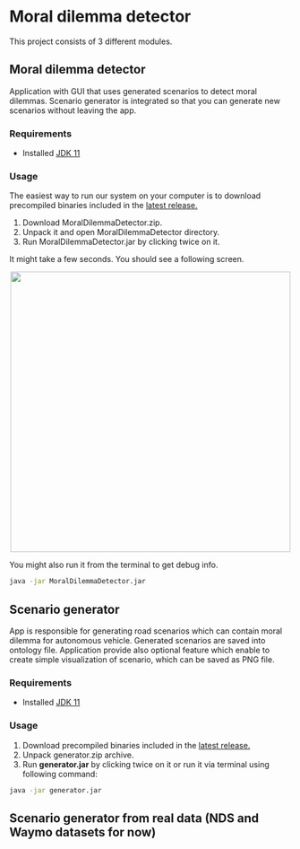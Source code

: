 # Moral dilemma detector
This project consists of 3 different modules.
## Moral dilemma detector
Application with GUI that uses generated scenarios to detect moral dilemmas. Scenario generator is integrated so that you can generate new scenarios without leaving the app.
### Requirements
+ Installed [JDK 11](https://www.oracle.com/pl/java/technologies/javase-jdk11-downloads.html)
### Usage
The easiest way to run our system on your computer is to download precompiled binaries included in the [latest release.](https://github.com/kamsza/moral-dilema-detector/releases/latest)  
1. Download MoralDilemmaDetector.zip.
2. Unpack it and open MoralDilemmaDetector directory.
3. Run MoralDilemmaDetector.jar by clicking twice on it.

It might take a few seconds. You should see a following screen.

<p align="center">
  <img src="https://user-images.githubusercontent.com/49042374/104850151-b6a9b200-58ed-11eb-8f57-41b52587b9c4.png" width="500">
</p>

You might also run it from the terminal to get debug info. 
```bash
java -jar MoralDilemmaDetector.jar
```  

## Scenario generator
App is responsible for generating road scenarios which can contain moral dilemma for autonomous vehicle. Generated scenarios are saved into ontology file. Application provide also optional feature which enable to create simple visualization of scenario, which can be saved as PNG file.
### Requirements
+ Installed [JDK 11](https://www.oracle.com/pl/java/technologies/javase-jdk11-downloads.html)
### Usage
1. Download precompiled binaries included in the [latest release.](https://github.com/kamsza/moral-dilema-detector/releases/latest)  
2. Unpack generator.zip archive.
3. Run **generator.jar** by clicking twice on it or run it via terminal using following command:

```bash
java -jar generator.jar
```  

## Scenario generator from real data (NDS and Waymo datasets for now)
